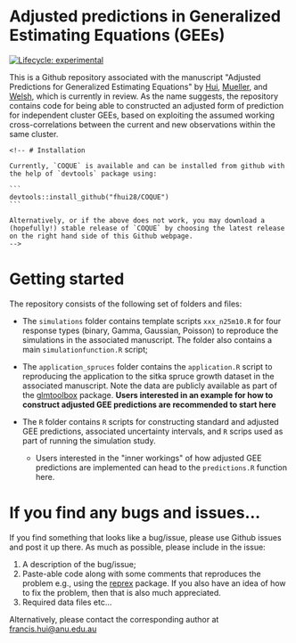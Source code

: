 # Adjusted predictions in Generalized Estimating Equations (GEEs)

<!-- badges: start -->

[![Lifecycle: experimental](https://img.shields.io/badge/lifecycle-experimental-orange.svg)](https://www.tidyverse.org/lifecycle/#experimental)

<!-- [![DOI](https://zenodo.org/badge/DOI/10.5281/zenodo.11296754.svg)](https://doi.org/10.5281/zenodo.11296754) -->

<!-- badges: end -->

This is a Github repository associated with the manuscript "Adjusted Predictions for Generalized Estimating Equations" by [Hui](https://francishui.netlify.app/), [Mueller](https://researchers.mq.edu.au/en/persons/samuel-muller), and [Welsh](https://cbe.anu.edu.au/about/staff-directory/professor-alan-welsh), which is currently in review. As the name suggests, the repository contains code for being able to constructed an adjusted form of prediction for independent cluster GEEs, based on exploiting the assumed working cross-correlations between the current and new observations within the same cluster.

````{=html}
<!-- # Installation

Currently, `COQUE` is available and can be installed from github with the help of `devtools` package using:

```         
devtools::install_github("fhui28/COQUE")
```

Alternatively, or if the above does not work, you may download a (hopefully!) stable release of `COQUE` by choosing the latest release on the right hand side of this Github webpage.
-->
````

# Getting started

The repository consists of the following set of folders and files:

-   The `simulations` folder contains template scripts `xxx_n25m10.R` for four response types (binary, Gamma, Gaussian, Poisson) to reproduce the simulations in the associated manuscript. The folder also contains a main `simulationfunction.R` script;

-   The `application_spruces` folder contains the `application.R` script to reproducing the application to the sitka spruce growth dataset in the associated manuscript. Note the data are publicly available as part of the [glmtoolbox](https://cran.r-project.org/web/packages/glmtoolbox/index.html) package. **Users interested in an example for how to construct adjusted GEE predictions are recommended to start here**

-   The `R` folder contains `R` scripts for constructing standard and adjusted GEE predictions, associated uncertainty intervals, and `R` scrips used as part of running the simulation study.

    -   Users interested in the "inner workings" of how adjusted GEE predictions are implemented can head to the `predictions.R` function here.

# If you find any bugs and issues...

If you find something that looks like a bug/issue, please use Github issues and post it up there. As much as possible, please include in the issue:

1.  A description of the bug/issue;
2.  Paste-able code along with some comments that reproduces the problem e.g., using the [reprex](https://cran.r-project.org/web/packages/reprex/index.html) package. If you also have an idea of how to fix the problem, then that is also much appreciated.
3.  Required data files etc...

Alternatively, please contact the corresponding author at [francis.hui\@anu.edu.au](mailto:francis.hui@anu.edu.au)

